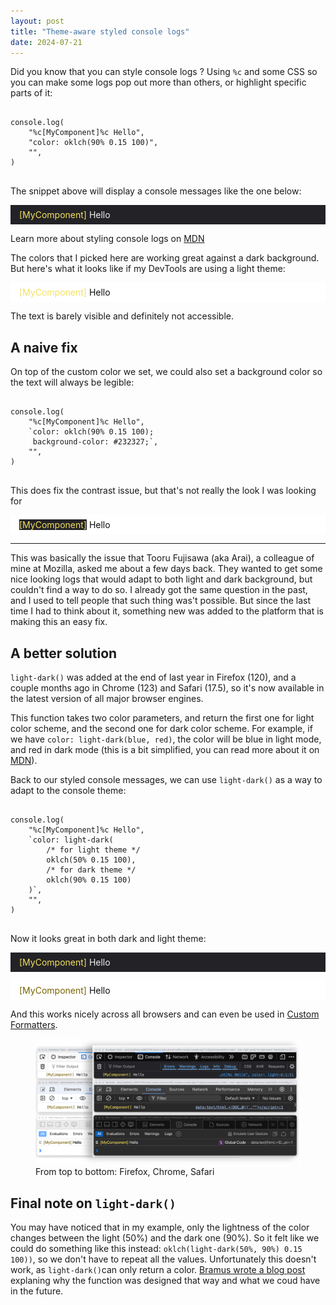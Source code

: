 ```yaml
---
layout: post
title: "Theme-aware styled console logs"
date: 2024-07-21
---
```


<style>
    .console-output {
        --l: 50%;
        --dark-l: 90%;

        --comp-light: oklch(var(--l) 0.15 100);
        --comp-dark:  oklch(var(--dark-l) 0.15 100);

        --console-dark-bg: #232327;

        color:  light-dark(rgb(12 12 13), rgb(240 240 239));
        background-color: light-dark(rgb(255 255 255), var(--console-dark-bg));

        padding: 0.5em 1em;
        border: 2px solid rgb(from var(--accent-color) r g b / 0.5);

        &.light {
            color-scheme: light;
        }
        &.dark {
            color-scheme: dark;
        }

        .comp {
            color: var(--comp-dark);
        }
        
        &.solution-1 .comp {
            background-color: var(--console-dark-bg);
        }
        &.solution-2 .comp {
            color: light-dark(var(--comp-light), var(--comp-dark));
        }
    }
</style>

Did you know that you can style console logs ? Using `%c` and some CSS so you can make some logs pop out more than others, or highlight specific parts of it:
<pre>
<code>
console.log(
    "%c[MyComponent]%c Hello",
    "color: oklch(90% 0.15 100)",
    "",
)
</code>
</pre>

The snippet above will display a console messages like the one below: 

<p class="console-output dark"><span class="comp">[MyComponent]</span> Hello</p>

<aside>Learn more about styling console logs on <a href="https://developer.mozilla.org/en-US/docs/Web/API/console#styling_console_output">MDN</a></aside>

The colors that I picked here are working great against a dark background. But here's what it looks like if my DevTools are using a light theme:

<p class="console-output light"><span class="comp">[MyComponent]</span> Hello</p>

The text is barely visible and definitely not accessible.

## A naive fix

On top of the custom color we set, we could also set a background color so the text will always be legible:

<pre>
<code>
console.log(
    "%c[MyComponent]%c Hello",
    `color: oklch(90% 0.15 100); 
     background-color: #232327;`,
    "",
)
</code>
</pre>

This does fix the contrast issue, but that's not really the look I was looking for

<p class="console-output solution-1 light"><span class="comp">[MyComponent]</span> Hello</p>

<hr>

This was basically the issue that Tooru Fujisawa (aka Arai), a colleague of mine at Mozilla, asked me about a few days back. They wanted to get some nice looking logs that would adapt to both light and dark background, but couldn't find a way to do so. I already got the same question in the past, and I used to tell people that such thing was't possible. But since the last time I had to think about it, something new was added to the platform that is making this an easy fix.

## A better solution

`light-dark()` was added at the end of last year in Firefox (120), and a couple months ago in Chrome (123) and Safari (17.5), so it's now available in the latest version of all major browser engines. 

This function takes two color parameters, and return the first one for light color scheme, and the second one for dark color scheme. For example, if we have `color: light-dark(blue, red)`, the color will be blue in light mode, and red in dark mode (this is a bit simplified, you can read more about it on [MDN](https://developer.mozilla.org/en-US/docs/Web/CSS/color_value/light-dark)).

Back to our styled console messages, we can use `light-dark()` as a way to adapt to the console theme:

<pre>
<code>
console.log(
    "%c[MyComponent]%c Hello",
    `color: light-dark(
        /* for light theme */
        oklch(50% 0.15 100), 
        /* for dark theme */
        oklch(90% 0.15 100)
    )`,
    "",
)
</code>
</pre>

Now it looks great in both dark and light theme:

<p class="console-output solution-2 dark"><span class="comp">[MyComponent]</span> Hello</p>
<p class="console-output solution-2"><span class="comp">[MyComponent]</span> Hello</p>

And this works nicely across all browsers and can even be used in [Custom Formatters](https://firefox-source-docs.mozilla.org/devtools-user/custom_formatters/index.html).

<figure>
<img src="/images/posts_assets/2024-07-21/light-dark.png" alt="Firefox, Chrome  and Safari consoles, on both light and dark mode arranged in a grid, showing a single log: 'MyComponent Hello'. MyComponent has a yellow-ish color which is lighter in dark mode and keep a good contrast">
<figcaption>From top to bottom: Firefox, Chrome, Safari</figcaption>
</figure>

## Final note on `light-dark()`

You may have noticed that in my example, only the lightness of the color changes between the light (50%) and the dark one (90%). So it felt like we could do something like this instead: `oklch(light-dark(50%, 90%) 0.15 100))`, so we don't have to repeat all the values.
Unfortunately this doesn't work, as `light-dark()`can only return a color. [Bramus wrote a blog post](https://www.bram.us/2023/10/09/the-future-of-css-easy-light-dark-mode-color-switching-with-light-dark/#schemed-value) explaning why the function was designed that way and what we coud have in the future.
